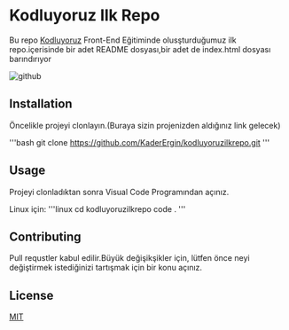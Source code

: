 # Kodluyoruz Ilk Repo
Bu repo [Kodluyoruz](https://www.kodluyoruz.org) Front-End Eğitiminde olusşturduğumuz ilk repo.içerisinde bir adet README dosyası,bir adet de
index.html dosyası barındırıyor

![github](https://imgyukle.com/f/2022/10/17/n9SiMI.png)

## Installation
Öncelikle projeyi clonlayın.(Buraya sizin projenizden aldığınız link gelecek)

'''bash
git clone https://github.com/KaderErgin/kodluyoruzilkrepo.git
'''

## Usage
Projeyi clonladıktan sonra Visual Code Programından açınız.

Linux için:
'''linux
cd kodluyoruzilkrepo
code .
'''
## Contributing
Pull requstler kabul edilir.Büyük değişikşikler için, lütfen önce neyi değiştirmek istediğinizi tartışmak için bir konu açınız.

## License
[MIT](https://choosealicense.com/licenses/mit/)

